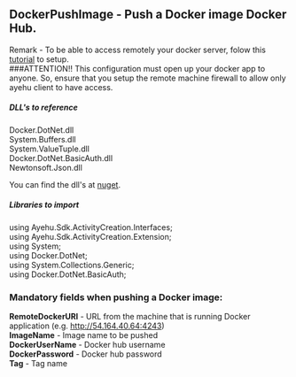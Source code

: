 ## DockerPushImage - Push a Docker image Docker Hub.

Remark - To be able to access remotely your docker server, folow this [tutorial](https://success.docker.com/article/how-do-i-enable-the-remote-api-for-dockerd) to setup.  
###ATTENTION!!
This configuration must open up your docker app to anyone.
So, ensure that you setup the remote machine firewall to allow only ayehu client to have access.  

##### DLL's to reference
Docker.DotNet.dll  
System.Buffers.dll  
System.ValueTuple.dll  
Docker.DotNet.BasicAuth.dll  
Newtonsoft.Json.dll  

You can find the dll's at [nuget](https://www.nuget.org/packages/Docker.DotNet/).  

##### Libraries to import
using Ayehu.Sdk.ActivityCreation.Interfaces;  
using Ayehu.Sdk.ActivityCreation.Extension;  
using System;  
using Docker.DotNet;  
using System.Collections.Generic;  
using Docker.DotNet.BasicAuth;  

### Mandatory fields when pushing a Docker image:
**RemoteDockerURI**		- URL from the machine that is running Docker application (e.g. http://54.164.40.64:4243)  
**ImageName**			- Image name to be pushed  
**DockerUserName**		- Docker hub username  
**DockerPassword**		- Docker hub password  
**Tag**					- Tag name  